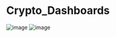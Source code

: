 # Crypto_Dashboards
![image](https://github.com/silentsaniya/Crypto_Analysis_Dashboards/assets/92682294/99bdf0ae-5182-4820-877a-bce765db3254)
![image](https://github.com/silentsaniya/Crypto_Analysis_Dashboards/assets/92682294/6cb497c1-ae25-47d6-ab56-4196246d6a25)
